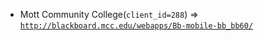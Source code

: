  - Mott Community College(`client_id=288`) => [`http://blackboard.mcc.edu/webapps/Bb-mobile-bb_bb60/`](http://blackboard.mcc.edu/webapps/Bb-mobile-bb_bb60/)
